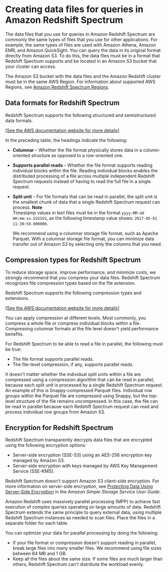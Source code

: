# Creating data files for queries in Amazon Redshift Spectrum<a name="c-spectrum-data-files"></a>

The data files that you use for queries in Amazon Redshift Spectrum are commonly the same types of files that you use for other applications\. For example, the same types of files are used with Amazon Athena, Amazon EMR, and Amazon QuickSight\. You can query the data in its original format directly from Amazon S3\. To do this, the data files must be in a format that Redshift Spectrum supports and be located in an Amazon S3 bucket that your cluster can access\. 

The Amazon S3 bucket with the data files and the Amazon Redshift cluster must be in the same AWS Region\. For information about supported AWS Regions, see [Amazon Redshift Spectrum Regions](c-using-spectrum.md#c-spectrum-regions)\.

## Data formats for Redshift Spectrum<a name="c-spectrum-data-files-formats"></a>

Redshift Spectrum supports the following structured and semistructured data formats\.

[\[See the AWS documentation website for more details\]](http://docs.aws.amazon.com/redshift/latest/dg/c-spectrum-data-files.html)

In the preceding table, the headings indicate the following:
+ **Columnar** – Whether the file format physically stores data in a column\-oriented structure as opposed to a row\-oriented one\.
+ **Supports parallel reads** – Whether the file format supports reading individual blocks within the file\. Reading individual blocks enables the distributed processing of a file across multiple independent Redshift Spectrum requests instead of having to read the full file in a single request\.
+ **Split unit** – For file formats that can be read in parallel, the split unit is the smallest chunk of data that a single Redshift Spectrum request can process\.
**Note**  
Timestamp values in text files must be in the format `yyyy-MM-dd HH:mm:ss.SSSSSS`, as the following timestamp value shows: `2017-05-01 11:30:59.000000`\.

  We recommend using a columnar storage file format, such as Apache Parquet\. With a columnar storage file format, you can minimize data transfer out of Amazon S3 by selecting only the columns that you need\. 

## Compression types for Redshift Spectrum<a name="c-spectrum-data-files-compression"></a>

To reduce storage space, improve performance, and minimize costs, we strongly recommend that you compress your data files\. Redshift Spectrum recognizes file compression types based on the file extension\.

Redshift Spectrum supports the following compression types and extensions\.

[\[See the AWS documentation website for more details\]](http://docs.aws.amazon.com/redshift/latest/dg/c-spectrum-data-files.html)

You can apply compression at different levels\. Most commonly, you compress a whole file or compress individual blocks within a file\.  Compressing columnar formats at the file level doesn't yield performance benefits\. 

For Redshift Spectrum to be able to read a file in parallel, the following must be true:
+ The file format supports parallel reads\.
+ The file\-level compression, if any, supports parallel reads\.

It doesn't matter whether the individual split units within a file are compressed using a compression algorithm that can be read in parallel, because each split unit is processed by a single Redshift Spectrum request\. An example of this is Snappy\-compressed Parquet files\. Individual row groups within the Parquet file are compressed using Snappy, but the top\-level structure of the file remains uncompressed\. In this case, the file can be read in parallel because each Redshift Spectrum request can read and process individual row groups from Amazon S3\.

## Encryption for Redshift Spectrum<a name="c-spectrum-data-files-encryption"></a>

Redshift Spectrum transparently decrypts data files that are encrypted using the following encryption options:
+ Server\-side encryption \(SSE\-S3\) using an AES\-256 encryption key managed by Amazon S3\.
+ Server\-side encryption with keys managed by AWS Key Management Service \(SSE\-KMS\)\. 

Redshift Spectrum doesn't support Amazon S3 client\-side encryption\. For more information on server\-side encryption, see [Protecting Data Using Server\-Side Encryption](https://docs.aws.amazon.com/AmazonS3/latest/dev/serv-side-encryption.html) in the *Amazon Simple Storage Service User Guide*\.

Amazon Redshift uses massively parallel processing \(MPP\) to achieve fast execution of complex queries operating on large amounts of data\. Redshift Spectrum extends the same principle to query external data, using multiple Redshift Spectrum instances as needed to scan files\. Place the files in a separate folder for each table\. 

You can optimize your data for parallel processing by doing the following:
+ If your file format or compression doesn't support reading in parallel, break large files into many smaller files\. We recommend using file sizes between 64 MB and 1 GB\.
+ Keep all the files about the same size\. If some files are much larger than others, Redshift Spectrum can't distribute the workload evenly\. 